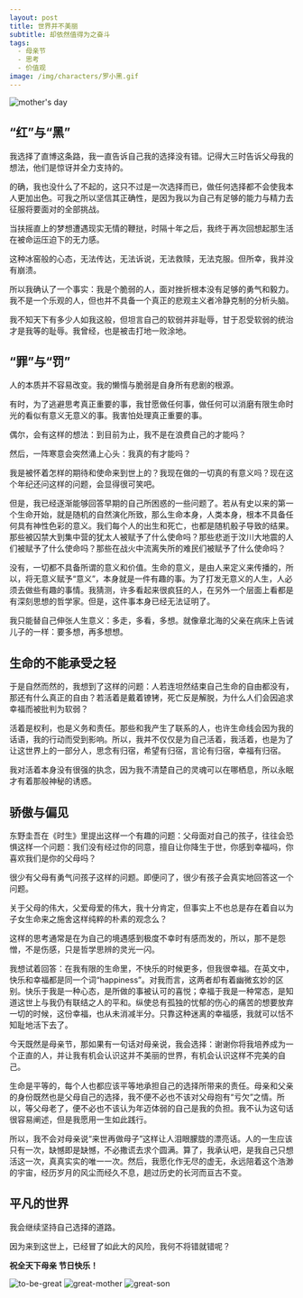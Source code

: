 ```yaml
---
layout: post
title: 世界并不美丽
subtitle: 却依然值得为之奋斗
tags:
  - 母亲节
  - 思考
  - 价值观
image: /img/characters/罗小黑.gif
---
```


![mother's day]({{site.baseurl}}/img/items/mother-day.jpg)

## “红”与“黑”

我选择了直博这条路，我一直告诉自己我的选择没有错。记得大三时告诉父母我的想法，他们是惊讶并全力支持的。

的确，我也没什么了不起的，这只不过是一次选择而已，做任何选择都不会使我本人更加出色。可我之所以坚信其正确性，是因为我以为自己有足够的能力与精力去征服将要面对的全部挑战。

当扶摇直上的梦想遭遇现实无情的鞭挞，时隔十年之后，我终于再次回想起那生活在被命运压迫下的无力感。

这种冰窑般的心态，无法传达，无法诉说，无法救赎，无法克服。但所幸，我并没有崩溃。

所以我确认了一个事实：我是个脆弱的人，面对挫折根本没有足够的勇气和毅力。我不是一个乐观的人，但也并不具备一个真正的悲观主义者冷静克制的分析头脑。

我不知天下有多少人如我这般，但坦言自己的软弱并非耻辱，甘于忍受软弱的统治才是我等的耻辱。我曾经，也是被击打地一败涂地。


## “罪”与“罚”

人的本质并不容易改变。我的懒惰与脆弱是自身所有悲剧的根源。

有时，为了逃避思考真正重要的事，我甘愿做任何事，做任何可以消磨有限生命时光的看似有意义无意义的事。我害怕处理真正重要的事。

偶尔，会有这样的想法：到目前为止，我不是在浪费自己的才能吗？

然后，一阵寒意会突然涌上心头：我真的有才能吗？

我是被怀着怎样的期待和使命来到世上的？我现在做的一切真的有意义吗？现在这个年纪还问这样的问题，会显得很可笑吧。

但是，我已经逐渐能够回答早期的自己所困惑的一些问题了。若从有史以来的第一个生命开始，就是随机的自然演化所致，那么生命本身，人类本身，根本不具备任何具有神性色彩的意义。我们每个人的出生和死亡，也都是随机骰子导致的结果。那些被囚禁大到集中营的犹太人被赋予了什么使命吗？那些悲逝于汶川大地震的人们被赋予了什么使命吗？那些在战火中流离失所的难民们被赋予了什么使命吗？

没有，一切都不具备所谓的意义和价值。生命的意义，是由人来定义来传播的，所以，将无意义赋予“意义”，本身就是一件有趣的事。为了打发无意义的人生，人必须去做些有趣的事情。我猜测，许多看起来很疯狂的人，在另外一个层面上看都是有深刻思想的哲学家。但是，这件事本身已经无法证明了。

我只能替自己伸张人生意义：多走，多看，多想。就像章北海的父亲在病床上告诫儿子的一样：要多想，再多想想。

## 生命的不能承受之轻

于是自然而然的，我想到了这样的问题：人若连坦然结束自己生命的自由都没有，那还有什么真正的自由？若活着是戴着镣铐，死亡反是解脱，为什么人们会因追求幸福而被批判为软弱？

活着是权利，也是义务和责任。那些和我产生了联系的人，也许生命线会因为我的话语，我的行动而受到影响。所以，我并不仅仅是为自己活着，我活着，也是为了让这世界上的一部分人，思念有归宿，希望有归宿，言论有归宿，幸福有归宿。

我对活着本身没有很强的执念，因为我不清楚自己的灵魂可以在哪栖息，所以永眠才有着那般神秘的诱惑。

## 骄傲与偏见

东野圭吾在《时生》里提出这样一个有趣的问题：父母面对自己的孩子，往往会恐惧这样一个问题：我们没有经过你的同意，擅自让你降生于世，你感到幸福吗，你喜欢我们是你的父母吗？

很少有父母有勇气问孩子这样的问题。即便问了，很少有孩子会真实地回答这一个问题。

关于父母的伟大，父爱母爱的伟大，我十分肯定，但事实上不也总是存在着自以为子女生命来之施舍这样纯粹的朴素的观念么？

这样的思考通常是在为自己的境遇感到极度不幸时有感而发的，所以，那不是怨憎，不是伤感，只是哲学思辨的灵光一闪。

我想试着回答：在我有限的生命里，不快乐的时候更多，但我很幸福。在英文中，快乐和幸福都是同一个词“happiness”。对我而言，这两者却有着幽微玄妙的区别。快乐于我是一种心态，是所做的事被认可的喜悦；幸福于我是一种常态，是知道这世上与我仍有联结之人的平和。纵使总有孤独的忧郁的伤心的痛苦的想要放弃一切的时候，这份幸福，也从未消减半分。只靠这种迷离的幸福感，我就可以恬不知耻地活下去了。

今天既然是母亲节，那如果有一句话对母亲说，我会选择：谢谢你将我培养成为一个正直的人，并让我有机会认识这并不美丽的世界，有机会认识这样不完美的自己。

生命是平等的，每个人也都应该平等地承担自己的选择所带来的责任。母亲和父亲的身份既然也是父母自己的选择，我不便不必也不该对父母抱有“亏欠”之情。所以，等父母老了，便不必也不该认为年迈体弱的自己是我的负担。我不认为这句话很容易阐述，但是我愿用一生如此践行。

所以，我不会对母亲说“来世再做母子”这样让人泪眼朦胧的漂亮话。人的一生应该只有一次，缺憾即是缺憾，不必撒谎去求个圆满。算了，我承认吧，是我自己只想活这一次，真真实实的唯一一次。然后，我愿化作无尽的虚无，永远陪着这个浩渺的宇宙，经历岁月的风尘而经久不息，趟过历史的长河而亘古不变。


## 平凡的世界

我会继续坚持自己选择的道路。

因为来到这世上，已经冒了如此大的风险，我何不将错就错呢？

**祝全天下母亲 节日快乐！**

![to-be-great]({{site.baseurl}}/img/comics/jinji-1.jpg)
![great-mother]({{site.baseurl}}/img/comics/jinji-2.jpg)
![great-son]({{site.baseurl}}/img/comics/jinji-3.jpg)
